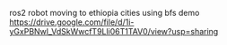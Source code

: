 ros2 robot moving to ethiopia cities using bfs
demo https://drive.google.com/file/d/1i-yGxPBNwl_VdSkWwcfT9Lli06T1TAV0/view?usp=sharing